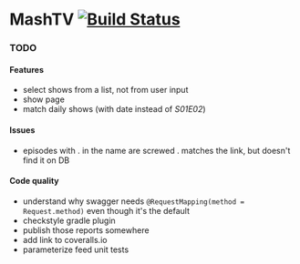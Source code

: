 # MashTV [![Build Status](https://travis-ci.org/ptab/mashtv.svg?branch=master)](https://travis-ci.org/ptab/mashtv)

### TODO
#### Features
* select shows from a list, not from user input
* show page
* match daily shows (with date instead of _S01E02_)

#### Issues
* episodes with . in the name are screwed . matches the link, but doesn't find it on DB

#### Code quality
* understand why swagger needs `@RequestMapping(method = Request.method)` even though it's the default
* checkstyle gradle plugin
* publish those reports somewhere
* add link to coveralls.io
* parameterize feed unit tests